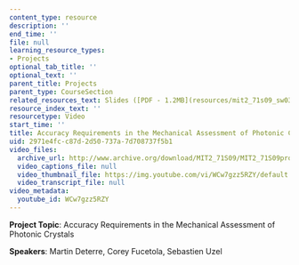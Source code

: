 ```yaml
---
content_type: resource
description: ''
end_time: ''
file: null
learning_resource_types:
- Projects
optional_tab_title: ''
optional_text: ''
parent_title: Projects
parent_type: CourseSection
related_resources_text: Slides ([PDF - 1.2MB](resources/mit2_71s09_sw03))
resource_index_text: ''
resourcetype: Video
start_time: ''
title: Accuracy Requirements in the Mechanical Assessment of Photonic Crystals
uid: 2971e4fc-c87d-2d50-737a-7d708737f5b1
video_files:
  archive_url: http://www.archive.org/download/MIT2_71S09/MIT2_71S09proj3_300k.mp4
  video_captions_file: null
  video_thumbnail_file: https://img.youtube.com/vi/WCw7gzz5RZY/default.jpg
  video_transcript_file: null
video_metadata:
  youtube_id: WCw7gzz5RZY
---
```


**Project Topic**: Accuracy Requirements in the Mechanical Assessment of Photonic Crystals

**Speakers**: Martin Deterre, Corey Fucetola, Sebastien Uzel